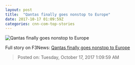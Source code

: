 ```yaml
---
layout: post
title:  "Qantas finally goes nonstop to Europe"
date: 2017-10-17 01:09:59Z
categories: cnn-com-top-stories
---
```


![Qantas finally goes nonstop to Europe](http://i2.cdn.turner.com/money/dam/assets/171016173041-qantas-boeing-dreamliner-780x439.jpg)




Full story on F3News: [Qantas finally goes nonstop to Europe](http://www.f3nws.com/n/Q3XSM)

> Posted on: Tuesday, October 17, 2017 1:09:59 AM

